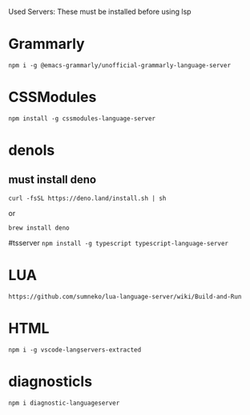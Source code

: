 

Used Servers: These must be installed before using lsp


# Grammarly 
`npm i -g @emacs-grammarly/unofficial-grammarly-language-server`



# CSSModules
`npm install -g cssmodules-language-server`

# denols 
## must install deno
`curl -fsSL https://deno.land/install.sh | sh`

or 

`brew install deno `


#tsserver 
`npm install -g typescript typescript-language-server`


# LUA 
`https://github.com/sumneko/lua-language-server/wiki/Build-and-Run`


# HTML 
`npm i -g vscode-langservers-extracted`


# diagnosticls 
`npm i diagnostic-languageserver`



